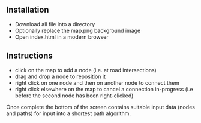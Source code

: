 
## Installation

- Download all file into a directory
- Optionally replace the map.png background image
- Open index.html in a modern browser

## Instructions

- click on the map to add a node (i.e. at road intersections)
- drag and drop a node to reposition it
- right click on one node and then on another node to connect them
- right click elsewhere on the map to cancel a connection in-progress (i.e before the second node has been right-clicked)

Once complete the bottom of the screen contains suitable input data (nodes and paths)
for input into a shortest path algorithm.

